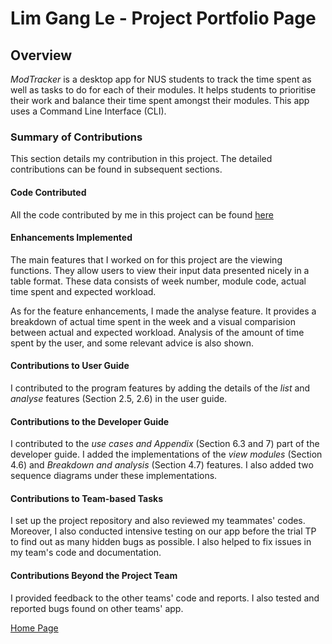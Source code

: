# Lim Gang Le - Project Portfolio Page

## Overview
_ModTracker_ is a desktop app for NUS students to track the time spent 
as well as tasks to do for each of their modules.
It helps students to prioritise their work and 
balance their time spent amongst their modules. 
This app uses a Command Line Interface (CLI).

### Summary of Contributions
This section details my contribution in this project. The detailed contributions can be found in subsequent sections.

#### Code Contributed
All the code contributed by me in this project can be found [here](https://nus-cs2113-ay2021s1.github.io/tp-dashboard/#breakdown=true&search=limgl1998&sort=groupTitle&sortWithin=title&since=2020-09-27&timeframe=commit&mergegroup=&groupSelect=groupByRepos&checkedFileTypes=docs~functional-code~test-code~other&tabOpen=true&tabType=authorship&zFR=false&tabAuthor=limgl1998&tabRepo=AY2021S1-CS2113T-F12-4%2Ftp%5Bmaster%5D&authorshipIsMergeGroup=false&authorshipFileTypes=docs~functional-code~test-code~other)

#### Enhancements Implemented
The main features that I worked on for this project are the viewing functions.
They allow users to view their input data presented nicely in a table format.
These data consists of week number, module code, actual time spent and expected workload.

As for the feature enhancements, I made the analyse feature. It provides a breakdown of actual 
time spent in the week and a visual comparision between actual and expected workload. Analysis of
the amount of time spent by the user, and some relevant advice is also shown.

#### Contributions to User Guide
I contributed to the program features by adding the details of the 
_list_ and _analyse_ features (Section 2.5, 2.6) in the user guide.

#### Contributions to the Developer Guide
I contributed to the _use cases and Appendix_ (Section 6.3 and 7) part of the developer guide. I 
added the implementations of the _view modules_ (Section 4.6) and _Breakdown and analysis_ (Section 4.7) features. 
I also added two sequence diagrams under these implementations. 

#### Contributions to Team-based Tasks
I set up the project repository and also reviewed my teammates' codes. Moreover, 
I also conducted intensive testing on our app before the trial TP to find out as many 
hidden bugs as possible. I also helped to fix issues in my team's code and documentation.

#### Contributions Beyond the Project Team
I provided feedback to the other teams' code and reports. I also tested and 
reported bugs found on other teams' app.

[Home Page](https://ay2021s1-cs2113t-f12-4.github.io/tp/)
